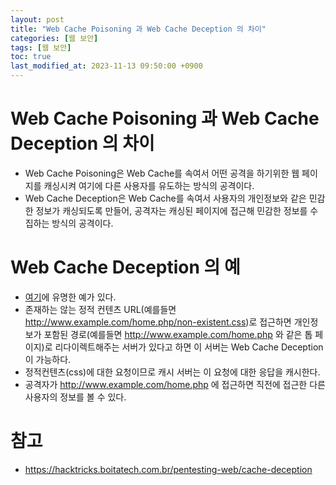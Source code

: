 ```yaml
---
layout: post
title: "Web Cache Poisoning 과 Web Cache Deception 의 차이"
categories: [웹 보안]
tags: [웹 보안]
toc: true
last_modified_at: 2023-11-13 09:50:00 +0900
---
```


# Web Cache Poisoning 과 Web Cache Deception 의 차이
- Web Cache Poisoning은 Web Cache를 속여서 어떤 공격을 하기위한 웹 페이지를 캐싱시켜 여기에 다른 사용자를 유도하는 방식의 공격이다.
- Web Cache Deception은 Web Cache를 속여서 사용자의 개인정보와 같은 민감한 정보가 캐싱되도록 만들어, 공격자는 캐싱된 페이지에 접근해 민감한 정보를 수집하는 방식의 공격이다. 

# Web Cache Deception 의 예
- [여기](https://hackerone.com/reports/593712)에 유명한 예가 있다. 
- 존재하는 않는 정적 컨텐츠 URL(예를들면 http://www.example.com/home.php/non-existent.css)로 접근하면 개인정보가 포함된 경로(예를들면 http://www.example.com/home.php 와 같은 톱 페이지)로 리다이렉트해주는 서버가 있다고 하면 이 서버는 Web Cache Deception이 가능하다. 
- 정적컨텐츠(css)에 대한 요청이므로 캐시 서버는 이 요청에 대한 응답을 캐시한다. 
- 공격자가 http://www.example.com/home.php 에 접근하면 직전에 접근한 다른 사용자의 정보를 볼 수 있다. 

# 참고 
- https://hacktricks.boitatech.com.br/pentesting-web/cache-deception